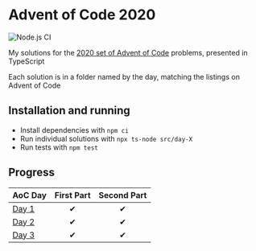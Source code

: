 # Advent of Code 2020
![Node.js CI](https://github.com/WillGresham/AdventOfCode2020/workflows/Node.js%20CI/badge.svg?branch=master)

My solutions for the [2020 set of Advent of Code](https://adventofcode.com/2020/) problems, presented in TypeScript

Each solution is in a folder named by the day, matching the listings on Advent of Code

## Installation and running
- Install dependencies with `npm ci`
- Run individual solutions with `npx ts-node src/day-X`
- Run tests with `npm test`

## Progress
| AoC Day  | First Part | Second Part |
|---|:---:|:---:|
| [Day 1](https://github.com/WillGresham/AdventOfCode2020/tree/master/src/day-01)| ✔ | ✔ |
| [Day 2](https://github.com/WillGresham/AdventOfCode2020/tree/master/src/day-02)| ✔ | ✔ |
| [Day 3](https://github.com/WillGresham/AdventOfCode2020/tree/master/src/day-03)| ✔ | ✔ |

